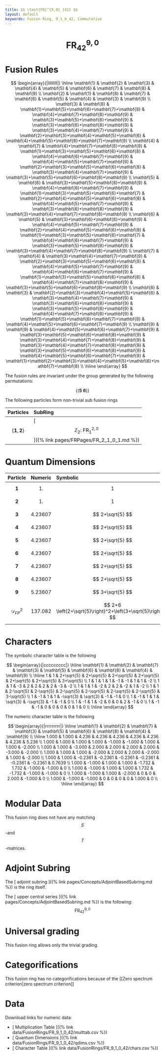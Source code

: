 ```yaml
---
title: $$ \text{FR}^{9,0}_{42} $$
layout: default
keywords: Fusion Ring, 9_1_0_42, Commutative
---
```

# $$ \text{FR}^{9,0}_{42} $$


# Fusion Rules

$$
\begin{array}{|lllllllll|}
\hline
 \mathbf{1} & \mathbf{2} & \mathbf{3} & \mathbf{4} & \mathbf{5} & \mathbf{6} & \mathbf{7} & \mathbf{8} & \mathbf{9} \\
 \mathbf{2} & \mathbf{1} & \mathbf{8} & \mathbf{7} & \mathbf{6} & \mathbf{5} & \mathbf{4} & \mathbf{3} & \mathbf{9} \\
 \mathbf{3} & \mathbf{8} & \mathbf{1}+\mathbf{5}+\mathbf{6}+\mathbf{7}+\mathbf{8} & \mathbf{4}+\mathbf{7}+\mathbf{8}+\mathbf{9} & \mathbf{3}+\mathbf{5}+\mathbf{8}+\mathbf{9} & \mathbf{3}+\mathbf{6}+\mathbf{8}+\mathbf{9} & \mathbf{3}+\mathbf{4}+\mathbf{7}+\mathbf{9} & \mathbf{2}+\mathbf{3}+\mathbf{4}+\mathbf{5}+\mathbf{6} & \mathbf{4}+\mathbf{5}+\mathbf{6}+\mathbf{7}+\mathbf{9} \\
 \mathbf{4} & \mathbf{7} & \mathbf{4}+\mathbf{7}+\mathbf{8}+\mathbf{9} & \mathbf{1}+\mathbf{3}+\mathbf{5}+\mathbf{6}+\mathbf{8} & \mathbf{4}+\mathbf{6}+\mathbf{7}+\mathbf{9} & \mathbf{4}+\mathbf{5}+\mathbf{7}+\mathbf{9} & \mathbf{2}+\mathbf{3}+\mathbf{5}+\mathbf{6}+\mathbf{8} & \mathbf{3}+\mathbf{4}+\mathbf{7}+\mathbf{9} & \mathbf{3}+\mathbf{5}+\mathbf{6}+\mathbf{8}+\mathbf{9} \\
 \mathbf{5} & \mathbf{6} & \mathbf{3}+\mathbf{5}+\mathbf{8}+\mathbf{9} & \mathbf{4}+\mathbf{6}+\mathbf{7}+\mathbf{9} & \mathbf{1}+\mathbf{3}+\mathbf{5}+\mathbf{6}+\mathbf{7} & \mathbf{2}+\mathbf{4}+\mathbf{5}+\mathbf{6}+\mathbf{8} & \mathbf{4}+\mathbf{5}+\mathbf{7}+\mathbf{9} & \mathbf{3}+\mathbf{6}+\mathbf{8}+\mathbf{9} & \mathbf{3}+\mathbf{4}+\mathbf{7}+\mathbf{8}+\mathbf{9} \\
 \mathbf{6} & \mathbf{5} & \mathbf{3}+\mathbf{6}+\mathbf{8}+\mathbf{9} & \mathbf{4}+\mathbf{5}+\mathbf{7}+\mathbf{9} & \mathbf{2}+\mathbf{4}+\mathbf{5}+\mathbf{6}+\mathbf{8} & \mathbf{1}+\mathbf{3}+\mathbf{5}+\mathbf{6}+\mathbf{7} & \mathbf{4}+\mathbf{6}+\mathbf{7}+\mathbf{9} & \mathbf{3}+\mathbf{5}+\mathbf{8}+\mathbf{9} & \mathbf{3}+\mathbf{4}+\mathbf{7}+\mathbf{8}+\mathbf{9} \\
 \mathbf{7} & \mathbf{4} & \mathbf{3}+\mathbf{4}+\mathbf{7}+\mathbf{9} & \mathbf{2}+\mathbf{3}+\mathbf{5}+\mathbf{6}+\mathbf{8} & \mathbf{4}+\mathbf{5}+\mathbf{7}+\mathbf{9} & \mathbf{4}+\mathbf{6}+\mathbf{7}+\mathbf{9} & \mathbf{1}+\mathbf{3}+\mathbf{5}+\mathbf{6}+\mathbf{8} & \mathbf{4}+\mathbf{7}+\mathbf{8}+\mathbf{9} & \mathbf{3}+\mathbf{5}+\mathbf{6}+\mathbf{8}+\mathbf{9} \\
 \mathbf{8} & \mathbf{3} & \mathbf{2}+\mathbf{3}+\mathbf{4}+\mathbf{5}+\mathbf{6} & \mathbf{3}+\mathbf{4}+\mathbf{7}+\mathbf{9} & \mathbf{3}+\mathbf{6}+\mathbf{8}+\mathbf{9} & \mathbf{3}+\mathbf{5}+\mathbf{8}+\mathbf{9} & \mathbf{4}+\mathbf{7}+\mathbf{8}+\mathbf{9} & \mathbf{1}+\mathbf{5}+\mathbf{6}+\mathbf{7}+\mathbf{8} & \mathbf{4}+\mathbf{5}+\mathbf{6}+\mathbf{7}+\mathbf{9} \\
 \mathbf{9} & \mathbf{9} & \mathbf{4}+\mathbf{5}+\mathbf{6}+\mathbf{7}+\mathbf{9} & \mathbf{3}+\mathbf{5}+\mathbf{6}+\mathbf{8}+\mathbf{9} & \mathbf{3}+\mathbf{4}+\mathbf{7}+\mathbf{8}+\mathbf{9} & \mathbf{3}+\mathbf{4}+\mathbf{7}+\mathbf{8}+\mathbf{9} & \mathbf{3}+\mathbf{5}+\mathbf{6}+\mathbf{8}+\mathbf{9} & \mathbf{4}+\mathbf{5}+\mathbf{6}+\mathbf{7}+\mathbf{9} & \mathbf{1}+\mathbf{2}+\mathbf{3}+\mathbf{4}+\mathbf{5}+\mathbf{6}+\mathbf{7}+\mathbf{8} \\
\hline
\end{array}
$$


The fusion rules are invariant under the group generated by the following permutations:

$$ \{(\mathbf{5} \  \mathbf{6})\} $$


The following particles form non-trivial sub fusion rings

| Particles | SubRing |
| :------ | :------ |
| $$ \{\mathbf{1},\mathbf{2}\} $$ | [ $$ \mathbb{Z}_2:\ \text{FR}^{2,0}_{1} $$ ]({% link pages/FRPages/FR_2_1_0_1.md %}) |

# Quantum Dimensions

| Particle | Numeric | Symbolic |
| :------ | :------ | :------ |
| $$ \mathbf{1} $$ | $$ 1. $$ | $$ 1 $$ |
| $$ \mathbf{2} $$ | $$ 1. $$ | $$ 1 $$ |
| $$ \mathbf{3} $$ | $$ 4.23607 $$ | $$ 2+\sqrt{5} $$ |
| $$ \mathbf{4} $$ | $$ 4.23607 $$ | $$ 2+\sqrt{5} $$ |
| $$ \mathbf{5} $$ | $$ 4.23607 $$ | $$ 2+\sqrt{5} $$ |
| $$ \mathbf{6} $$ | $$ 4.23607 $$ | $$ 2+\sqrt{5} $$ |
| $$ \mathbf{7} $$ | $$ 4.23607 $$ | $$ 2+\sqrt{5} $$ |
| $$ \mathbf{8} $$ | $$ 4.23607 $$ | $$ 2+\sqrt{5} $$ |
| $$ \mathbf{9} $$ | $$ 5.23607 $$ | $$ 3+\sqrt{5} $$ |
| $$ \mathcal{D}_{FP}^2 $$ | $$ 137.082 $$ | $$ 2+6 \left(2+\sqrt{5}\right)^2+\left(3+\sqrt{5}\right)^2 $$ |

# Characters

The symbolic character table is the following

$$
\begin{array}{|ccccccccc|}
\hline
 \mathbf{1} & \mathbf{2} & \mathbf{7} & \mathbf{3} & \mathbf{5} & \mathbf{6} & \mathbf{8} & \mathbf{4} & \mathbf{9} \\
\hline
 1 & 1 & 2+\sqrt{5} & 2+\sqrt{5} & 2+\sqrt{5} & 2+\sqrt{5} & 2+\sqrt{5} & 2+\sqrt{5} & 3+\sqrt{5} \\
 1 & 1 & 1 & 1 & -1 & -1 & 1 & 1 & -2 \\
 1 & 1 & -3 & 2 & 2 & 2 & 2 & -3 & -2 \\
 1 & 1 & 1 & -2 & 2 & 2 & -2 & 1 & -2 \\
 1 & 1 & 2-\sqrt{5} & 2-\sqrt{5} & 2-\sqrt{5} & 2-\sqrt{5} & 2-\sqrt{5} & 2-\sqrt{5} & 3-\sqrt{5} \\
 1 & -1 & 1 & 1 & -\sqrt{3} & \sqrt{3} & -1 & -1 & 0 \\
 1 & -1 & 1 & 1 & \sqrt{3} & -\sqrt{3} & -1 & -1 & 0 \\
 1 & -1 & 1 & -2 & 0 & 0 & 2 & -1 & 0 \\
 1 & -1 & -1 & 0 & 0 & 0 & 0 & 1 & 0 \\
\hline
\end{array}
$$

The numeric character table is the following

$$
\begin{array}{|rrrrrrrrr|}
\hline
 \mathbf{1} & \mathbf{2} & \mathbf{7} & \mathbf{3} & \mathbf{5} & \mathbf{6} & \mathbf{8} & \mathbf{4} & \mathbf{9} \\
\hline
 1.000 & 1.000 & 4.236 & 4.236 & 4.236 & 4.236 & 4.236 & 4.236 & 5.236 \\
 1.000 & 1.000 & 1.000 & 1.000 & -1.000 & -1.000 & 1.000 & 1.000 & -2.000 \\
 1.000 & 1.000 & -3.000 & 2.000 & 2.000 & 2.000 & 2.000 & -3.000 & -2.000 \\
 1.000 & 1.000 & 1.000 & -2.000 & 2.000 & 2.000 & -2.000 & 1.000 & -2.000 \\
 1.000 & 1.000 & -0.2361 & -0.2361 & -0.2361 & -0.2361 & -0.2361 & -0.2361 & 0.7639 \\
 1.000 & -1.000 & 1.000 & 1.000 & -1.732 & 1.732 & -1.000 & -1.000 & 0 \\
 1.000 & -1.000 & 1.000 & 1.000 & 1.732 & -1.732 & -1.000 & -1.000 & 0 \\
 1.000 & -1.000 & 1.000 & -2.000 & 0 & 0 & 2.000 & -1.000 & 0 \\
 1.000 & -1.000 & -1.000 & 0 & 0 & 0 & 0 & 1.000 & 0 \\
\hline
\end{array}
$$

# Modular Data

This fusion ring does not have any matching $$ S $$-and $$ T $$-matrices.

# Adjoint Subring

The [ adjoint subring ]({% link pages/Concepts/AdjointBasedSubring.md %}) is the ring itself.

The [ upper central series ]({% link pages/Concepts/AdjointBasedSubring.md %}) is the following:
$$ \text{FR}^{9,0}_{42} $$

# Universal grading

This fusion ring allows only the trivial grading.

# Categorifications

This fusion ring has no categorifications because of the [[Zero spectrum criterion|zero spectrum criterion]]

# Data

Download links for numeric data:

* [ Multiplication Table ]({% link data/FusionRings/FR_9_1_0_42/multtab.csv %})
* [ Quantum Dimensions ]({% link data/FusionRings/FR_9_1_0_42/qdims.csv %})
* [ Character Table ]({% link data/FusionRings/FR_9_1_0_42/chars.csv %})
